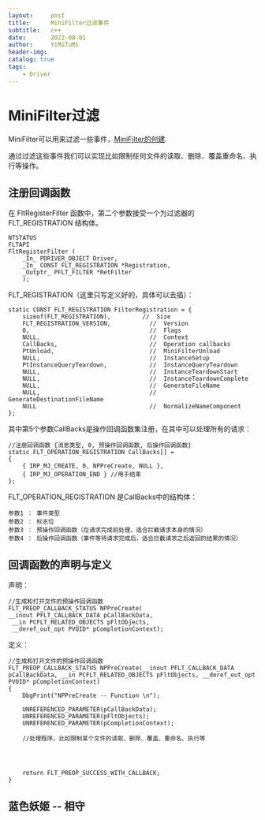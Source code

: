 ```yaml
---
layout:     post
title:      MiniFilter过滤事件
subtitle:   c++
date:       2022-08-01
author:     YiMiTuMi
header-img: 
catalog: true
tags:
    - Driver
---
```


# MiniFilter过滤

MiniFilter可以用来过滤一些事件，[MiniFilter的创建](http://yimitumi.com/2022/02/28/%E9%A9%B1%E5%8A%A8%E5%B1%82%E4%B8%8E%E5%BA%94%E7%94%A8%E5%B1%82%E9%80%9A%E4%BF%A1-MiniFilter/).

通过过滤这些事件我们可以实现比如限制任何文件的读取、删除、覆盖重命名、执行等操作。

## 注册回调函数

在 FltRegisterFilter 函数中，第二个参数接受一个为过滤器的 FLT\_REGISTRATION 结构体。

	NTSTATUS
	FLTAPI
	FltRegisterFilter (
	    _In_ PDRIVER_OBJECT Driver,
	    _In_ CONST FLT_REGISTRATION *Registration,
	    _Outptr_ PFLT_FILTER *RetFilter
	    );

FLT\_REGISTRATION（这里只写定义好的，具体可以去插）：

	static CONST FLT_REGISTRATION FilterRegistration = {
		sizeof(FLT_REGISTRATION),         //  Size
		FLT_REGISTRATION_VERSION,           //  Version
		0,                                  //  Flags
		NULL,                               //  Context
		CallBacks,                          //  Operation callbacks
		PtUnload,                           //  MiniFilterUnload
		NULL,                               //  InstanceSetup
		PtInstanceQueryTeardown,            //  InstanceQueryTeardown
		NULL,                               //  InstanceTeardownStart
		NULL,                               //  InstanceTeardownComplete
		NULL,                               //  GenerateFileName
		NULL,                               //  GenerateDestinationFileName
		NULL                                //  NormalizeNameComponent
	};

其中第5个参数CallBacks是操作回调函数集注册，在其中可以处理所有的请求：

	//注册回调函数 {消息类型, 0, 预操作回调函数, 后操作回调函数}
	static FLT_OPERATION_REGISTRATION CallBacks[] =
	{
		{ IRP_MJ_CREATE, 0, NPPreCreate, NULL },
		{ IRP_MJ_OPERATION_END } //用于结束
	};

FLT\_OPERATION\_REGISTRATION 是CallBacks中的结构体：

	参数1 ： 事件类型
	参数2 ： 标志位
	参数3 ： 预操作回调函数（在请求完成前处理，适合拦截请求本身的情况）
	参数4 ： 后操作回调函数（事件等待请求完成后，适合拦截请求之后返回的结果的情况）

## 回调函数的声明与定义

声明：
	
	//生成和打开文件的预操作回调函数
	FLT_PREOP_CALLBACK_STATUS NPPreCreate(
	__inout PFLT_CALLBACK_DATA pCallBackData,
	 __in PCFLT_RELATED_OBJECTS pFltObjects,
	 __deref_out_opt PVOID* pCompletionContext);


定义：

	//生成和打开文件的预操作回调函数
	FLT_PREOP_CALLBACK_STATUS NPPreCreate(__inout PFLT_CALLBACK_DATA pCallBackData, __in PCFLT_RELATED_OBJECTS pFltObjects, __deref_out_opt PVOID* pCompletionContext)
	{
		DbgPrint("NPPreCreate -- Function \n");
	
		UNREFERENCED_PARAMETER(pCallBackData);
		UNREFERENCED_PARAMETER(pFltObjects);
		UNREFERENCED_PARAMETER(pCompletionContext);
		
		//处理程序，比如限制某个文件的读取、删除、覆盖、重命名、执行等
		


	
		return FLT_PREOP_SUCCESS_WITH_CALLBACK;
	}


## 蓝色妖姬 -- 相守